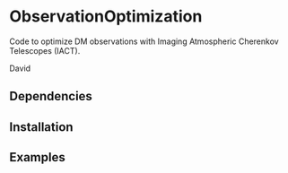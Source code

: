 # ObservationOptimization

Code to optimize DM observations with Imaging Atmospheric Cherenkov Telescopes (IACT).

David

## Dependencies

## Installation

## Examples


